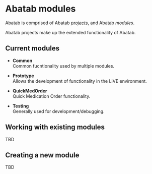 # Abatab modules

Abatab is comprised of Abatab [*projects*](./AbatabCoreProjects.md), and Abatab *modules*.

Abatab projects make up the extended functionality of Abatab.

## Current modules

* **Common**  
Common fucntionality used by multiple modules.

* **Prototype**  
Allows the development of functionality in the LIVE environment.

* **QuickMedOrder**  
Quick Medication Order functionality.

* **Testing**  
Generally used for development/debugging.

## Working with existing modules

TBD

## Creating a new module

TBD